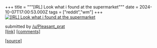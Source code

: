 +++
title = """[IRL] Look what i found at the supermarket"""
date = 2024-10-07T17:00:53.000Z
tags = ["reddit","wm"]
+++
[![[IRL] Look what i found at the supermarket](https://preview.redd.it/ce0ujv7x7dtd1.jpeg?width=640&crop=smart&auto=webp&s=4d27a8a809e6893b4d0ec34e31bfdcb812953238 "[IRL] Look what i found at the supermarket")](https://www.reddit.com/r/unixporn/comments/1fyco3c/irl_look_what_i_found_at_the_supermarket/)

submitted by [/u/Pleasant\_prat](https://www.reddit.com/user/Pleasant_prat)  
[\[link\]](https://i.redd.it/ce0ujv7x7dtd1.jpeg) [\[comments\]](https://www.reddit.com/r/unixporn/comments/1fyco3c/irl_look_what_i_found_at_the_supermarket/)

[[source]](https://www.reddit.com/r/unixporn/comments/1fyco3c/irl_look_what_i_found_at_the_supermarket/)
